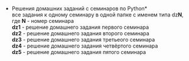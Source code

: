 * Решения домашних заданий с семинаров по Python*  
  все задания к одному семинару в одной папке с именем типа dz**N**, где **N** - номер семинара  
**dz1** - решение домашнего задания первого семинара  
**dz2** - решение домашнего задания второго семинара  
**dz3** - решение домашнего задания третьеого семинара  
**dz4** - решение домашнего задания четвёртого семинара  
**dz5** - решение домашнего задания пятого семинара  
